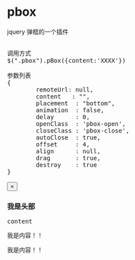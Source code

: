 pbox
====

jquery 弹框的一个插件


<pre>

调用方式
$(".pbox").pBox({content:'XXXX'})

参数列表
{
        remoteUrl: null,
        content   : "",
        placement  : "bottom",
        animation  : false,
        delay      : 0,
        openClass  : 'pbox-open',
        closeClass : 'pbox-close',
        autoClose  : true,
        offset     : 4,
        align      : null,
        drag       : true,
        destroy    : true
}

<div class="pbox-header"><button type="button" class="close" data-dismiss="modal" aria-hidden="true">×</button><h3>我是头部</h3></div><div class="pbox-body">content<p>我是内容！！</p><p>我是内容！！</p></div>
</pre>
